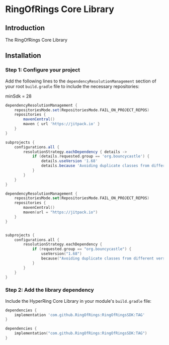 # RingOfRings Core Library


## Introduction
The RingOfRings Core Library


## Installation


### Step 1: Configure your project
Add the following lines to the `dependencyResolutionManagement` section of your root `build.gradle` file to include the necessary repositories:

minSdk = 28

```groovy
dependencyResolutionManagement {
    repositoriesMode.set(RepositoriesMode.FAIL_ON_PROJECT_REPOS)
    repositories {
        mavenCentral()
        maven { url 'https://jitpack.io' }
    }
}

subprojects {
    configurations.all {
        resolutionStrategy.eachDependency { details ->
            if (details.requested.group == 'org.bouncycastle') {
                details.useVersion '1.68'
                details.because 'Avoiding duplicate classes from different versions'
            }
        }
    }
}

```

```kts
dependencyResolutionManagement {
    repositoriesMode.set(RepositoriesMode.FAIL_ON_PROJECT_REPOS)
    repositories {
        mavenCentral()
        maven(url = "https://jitpack.io")
    }
}


subprojects {
    configurations.all {
        resolutionStrategy.eachDependency {
            if (requested.group == "org.bouncycastle") {
                useVersion("1.68")
                because("Avoiding duplicate classes from different versions")
            }
        }
    }
}

```



### Step 2: Add the library dependency
Include the HyperRing Core Library in your module's `build.gradle` file:


```groovy
dependencies {
    implementation 'com.github.RingOfRings:RingOfRingsSDK:TAG'
}
```

```kts
dependencies {
    implementation("com.github.RingOfRings:RingOfRingsSDK:TAG")
}
```